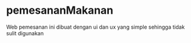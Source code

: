 # pemesananMakanan
Web pemesanan ini dibuat dengan ui dan ux yang simple sehingga tidak sulit digunakan
